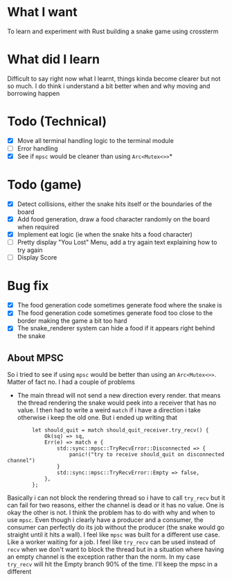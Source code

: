 # What I want
To learn and experiment with Rust building a snake game using crossterm

# What did I learn
Difficult to say right now what I learnt, things kinda become clearer but not so much.
I do think i understand a bit better when and why moving and borrowing happen

# Todo (Technical)
- [X] Move all terminal handling logic to the terminal module
- [ ] Error handling
- [X] See if `mpsc` would be cleaner than using `Arc<Mutex<>>`*

# Todo (game)
- [X] Detect collisions, either the snake hits itself or the boundaries of the board
- [X] Add food generation, draw a food character randomly on the board when required
- [X] Implement eat logic (ie when the snake hits a food character)
- [ ] Pretty display "You Lost" Menu, add a try again text explaining how to try again
- [ ] Display Score

# Bug fix
- [X] The food generation code sometimes generate food where the snake is
- [X] The food generation code sometimes generate food too close to the border making the game a bit too hard
- [X] The snake_renderer system can hide a food if it appears right behind the snake

## About MPSC

So i tried to see if using `mpsc` would be better than using an `Arc<Mutex<>>`. Matter of fact no.
I had a couple of problems
- The main thread will not send a new direction every render. that means the thread rendering the snake would peek 
into a receiver that has no value. I then had to write a weird `match` if i have a direction i take otherwise i keep the old one.
But i ended up writing that 
```
        let should_quit = match should_quit_receiver.try_recv() {
            Ok(sq) => sq,
            Err(e) => match e {
                std::sync::mpsc::TryRecvError::Disconnected => {
                    panic!("try to receive should_quit on disconnected channel")
                }
                std::sync::mpsc::TryRecvError::Empty => false,
            },
        }; 
```
Basically i can not block the rendering thread so i have to call `try_recv` but it can fail for two reasons, either the channel is dead or it has no value.
One is okay the other is not.
I think the problem has to do with why and when to use `mpsc`. Even though i clearly have a producer and a consumer, the consumer can perfectly do its job without the producer (the snake would go straight until it hits a wall). I feel like `mpsc` was built for a different use case. Like a worker waiting for a job.
I feel like `try_recv` can be used instead of `recv` when we don't want to block the thread but in a situation where having an empty channel is the exception 
rather than the norm. In my case `try_recv` will hit the Empty branch 90% of the time.
I'll keep the mpsc in a different